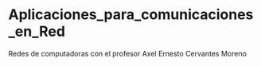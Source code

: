 # Aplicaciones_para_comunicaciones_en_Red
Redes de computadoras con el profesor Axel Ernesto Cervantes Moreno
